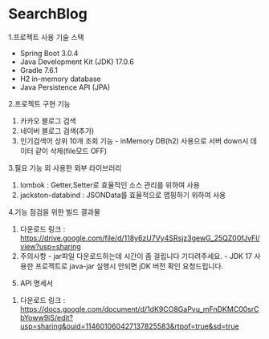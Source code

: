 # SearchBlog
1.프로젝트 사용 기술 스택
- Spring Boot 3.0.4
- Java Development Kit (JDK) 17.0.6
- Gradle 7.6.1
- H2 in-memory database
- Java Persistence API (JPA)

2.프로젝트 구현 기능
1) 카카오 블로그 검색
  2) 네이버 블로그 검색(추가)
  3) 인기검색어 상위 10개 조회 기능
    - inMemory DB(h2) 사용으로 서버 down시 데이터 같이 삭제(file모드 OFF)
   
3.필요 기능 외 사용한 외부 라이브러리
  1) lombok : Getter,Setter로 효율적인 소스 관리를 위하여 사용
  2) jackston-databind : JSONData를 효율적으로 맵핑하기 위하여 사용

4.기능 점검을 위한 빌드 결과물
  1) 다운로드 링크 : https://drive.google.com/file/d/118y6zU7Vy4SRsjz3gewG_25QZ00fJvFI/view?usp=sharing
  2) 주의사항
    - jar파일 다운로드하는데 시간이 좀 걸립니다 기다려주세요.
    - JDK 17 사용한 프로젝트로 java-jar 실행시 안되면 jDK 버전 확인 요청드립니다.

5. API 명세서
  1) 다운로드 링크 : https://docs.google.com/document/d/1dK9CO8GaPvu_mFnDKMC00srCbYoww9iS/edit?usp=sharing&ouid=114601060427137825583&rtpof=true&sd=true
  
